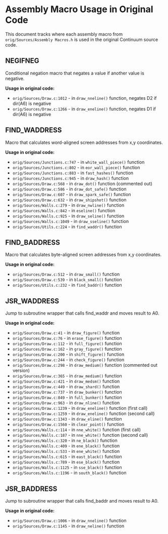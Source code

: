 # Assembly Macro Usage in Original Code

This document tracks where each assembly macro from `orig/Sources/Assembly Macros.h` is used in the original Continuum source code.

## NEGIFNEG

Conditional negation macro that negates a value if another value is negative.

**Usage in original code:**
- `orig/Sources/Draw.c:1012` - in `draw_nneline()` function, negates D2 if dir(A6) is negative
- `orig/Sources/Draw.c:1266` - in `draw_eneline()` function, negates D1 if dir(A6) is negative

## FIND_WADDRESS

Macro that calculates word-aligned screen addresses from x,y coordinates.

**Usage in original code:**
- `orig/Sources/Junctions.c:747` - in `white_wall_piece()` function
- `orig/Sources/Junctions.c:802` - in `eor_wall_piece()` function
- `orig/Sources/Junctions.c:883` - in `fast_hashes()` function
- `orig/Sources/Junctions.c:945` - in `draw_hash()` function
- `orig/Sources/Draw.c:568` - in `draw_dot()` function (commented out)
- `orig/Sources/Draw.c:586` - in `draw_dot_safe()` function
- `orig/Sources/Draw.c:607` - in `draw_spark_safe()` function
- `orig/Sources/Draw.c:632` - in `draw_shipshot()` function
- `orig/Sources/Walls.c:279` - in `draw_nwline()` function
- `orig/Sources/Walls.c:842` - in `eseline()` function
- `orig/Sources/Walls.c:925` - in `draw_seline()` function
- `orig/Sources/Walls.c:1049` - in `draw_sseline()` function
- `orig/Sources/Utils.c:224` - in `find_waddr()` function

## FIND_BADDRESS

Macro that calculates byte-aligned screen addresses from x,y coordinates.

**Usage in original code:**
- `orig/Sources/Draw.c:512` - in `draw_small()` function
- `orig/Sources/Draw.c:539` - in `black_small()` function
- `orig/Sources/Utils.c:232` - in `find_baddr()` function

## JSR_WADDRESS

Jump to subroutine wrapper that calls find_waddr and moves result to A0.

**Usage in original code:**
- `orig/Sources/Draw.c:41` - in `draw_figure()` function
- `orig/Sources/Draw.c:76` - in `erase_figure()` function
- `orig/Sources/Draw.c:112` - in `full_figure()` function
- `orig/Sources/Draw.c:162` - in `gray_figure()` function
- `orig/Sources/Draw.c:200` - in `shift_figure()` function
- `orig/Sources/Draw.c:244` - in `check_figure()` function
- `orig/Sources/Draw.c:298` - in `draw_medium()` function (commented out version)
- `orig/Sources/Draw.c:365` - in `draw_medium()` function
- `orig/Sources/Draw.c:421` - in `draw_medsm()` function
- `orig/Sources/Draw.c:449` - in `draw_shard()` function
- `orig/Sources/Draw.c:737` - in `draw_bunker()` function
- `orig/Sources/Draw.c:849` - in `full_bunker()` function
- `orig/Sources/Draw.c:963` - in `draw_nline()` function
- `orig/Sources/Draw.c:1239` - in `draw_eneline()` function (first call)
- `orig/Sources/Draw.c:1259` - in `draw_eneline()` function (second call)
- `orig/Sources/Draw.c:1343` - in `draw_eline()` function
- `orig/Sources/Draw.c:1560` - in `clear_point()` function
- `orig/Sources/Walls.c:114` - in `nne_white()` function (first call)
- `orig/Sources/Walls.c:187` - in `nne_white()` function (second call)
- `orig/Sources/Walls.c:320` - in `ne_black()` function
- `orig/Sources/Walls.c:409` - in `ene_black()` function
- `orig/Sources/Walls.c:533` - in `ene_white()` function
- `orig/Sources/Walls.c:615` - in `east_black()` function
- `orig/Sources/Walls.c:789` - in `ese_black()` function
- `orig/Sources/Walls.c:1125` - in `sse_black()` function
- `orig/Sources/Walls.c:1196` - in `south_black()` function

## JSR_BADDRESS

Jump to subroutine wrapper that calls find_baddr and moves result to A0.

**Usage in original code:**
- `orig/Sources/Draw.c:1006` - in `draw_nneline()` function
- `orig/Sources/Draw.c:1145` - in `draw_neline()` function
